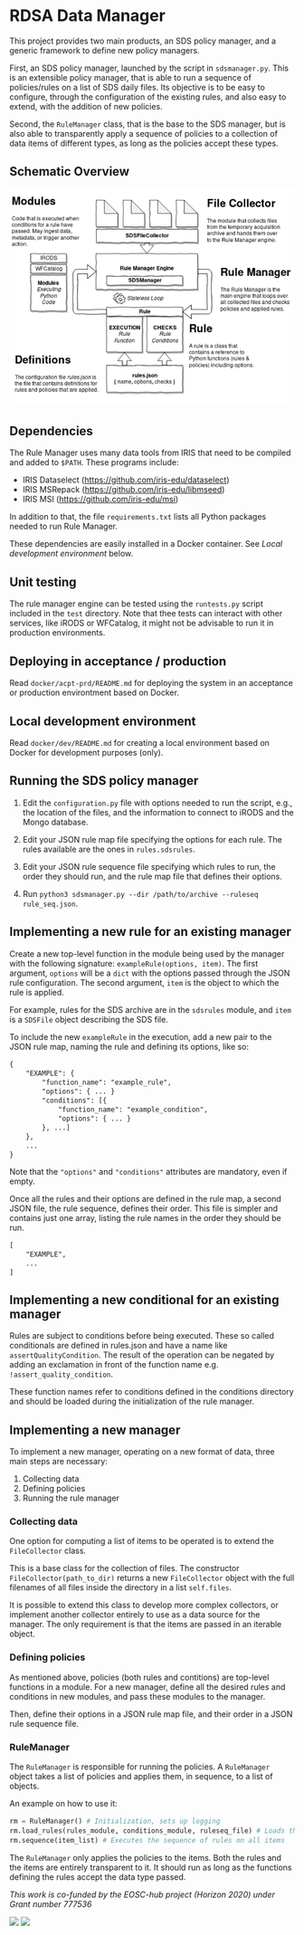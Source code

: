 # RDSA Data Manager

This project provides two main products, an SDS policy manager, and a
generic framework to define new policy managers.

First, an SDS policy manager, launched by the script in
`sdsmanager.py`. This is an extensible policy manager, that is able to
run a sequence of policies/rules on a list of SDS daily files. Its
objective is to be easy to configure, through the configuration of the
existing rules, and also easy to extend, with the addition of new
policies.

Second, the `RuleManager` class, that is the base to the SDS manager,
but is also able to transparently apply a sequence of policies to a
collection of data items of different types, as long as the policies
accept these types.

## Schematic Overview

![Schematic Overview of RDSA Rule Manager](resources/rule-manager.png)

## Dependencies

The Rule Manager uses many data tools from IRIS that need to be compiled and
added to `$PATH`. These programs include:

- IRIS Dataselect (https://github.com/iris-edu/dataselect)
- IRIS MSRepack (https://github.com/iris-edu/libmseed)
- IRIS MSI (https://github.com/iris-edu/msi)

In addition to that, the file `requirements.txt` lists all Python packages
needed to run Rule Manager.

These dependencies are easily installed in a Docker container. See *Local
development environment* below.

## Unit testing

The rule manager engine can be tested using the `runtests.py` script included in
the `test` directory. Note that thee tests can interact with other services,
like iRODS or WFCatalog, it might not be advisable to run it in production
environments.

## Deploying in acceptance / production

Read `docker/acpt-prd/README.md` for deploying the system in an acceptance or
production environtment based on Docker.

## Local development environment

Read `docker/dev/README.md` for creating a local environment based on Docker for
development purposes (only).

## Running the SDS policy manager

1) Edit the `configuration.py` file with options needed to run the script, e.g.,
the location of the files, and the information to connect to iRODS and the Mongo
database.

2) Edit your JSON rule map file specifying the options for each
rule. The rules available are the ones in `rules.sdsrules`.

3) Edit your JSON rule sequence file specifying which rules to run,
the order they should run, and the rule map file that defines their
options.

4) Run `python3 sdsmanager.py --dir /path/to/archive --ruleseq rule_seq.json`.

## Implementing a new rule for an existing manager

Create a new top-level function in the module being used by the
manager with the following signature: `exampleRule(options,
item)`. The first argument, `options` will be a `dict` with the
options passed through the JSON rule configuration. The second
argument, `item` is the object to which the rule is applied.

For example, rules for the SDS archive are in the `sdsrules` module,
and `item` is a `SDSFile` object describing the SDS file.

To include the new `exampleRule` in the execution, add a new pair to
the JSON rule map, naming the rule and defining its options, like so:
```
{
    "EXAMPLE": {
        "function_name": "example_rule",
        "options": { ... }
        "conditions": [{
            "function_name": "example_condition",
            "options": { ... }
        }, ...]
    },
    ...
}
```

Note that the `"options"` and `"conditions"` attributes are mandatory, even if empty.

Once all the rules and their options are defined in the rule map, a
second JSON file, the rule sequence, defines their order. This file is
simpler and contains just one array, listing the rule names in the
order they should be run.

```
[
    "EXAMPLE",
    ...
]
```

## Implementing a new conditional for an existing manager

Rules are subject to conditions before being executed. These so called conditionals are
defined in rules.json and have a name like `assertQualityCondition`. The result of the operation
can be negated by adding an exclamation in front of the function name e.g. `!assert_quality_condition`.

These function names refer to conditions defined in the conditions directory and should be loaded during
the initialization of the rule manager.

## Implementing a new manager

To implement a new manager, operating on a new format of data, three
main steps are necessary:
1) Collecting data
2) Defining policies
3) Running the rule manager

### Collecting data

One option for computing a list of items to be operated is to extend
the `FileCollector` class.

This is a base class for the collection of files. The constructor
`FileCollector(path_to_dir)` returns a new `FileCollector` object with
the full filenames of all files inside the directory in a list
`self.files`.

It is possible to extend this class to develop more complex
collectors, or implement another collector entirely to use as a data
source for the manager. The only requirement is that the items are
passed in an iterable object.

### Defining policies

As mentioned above, policies (both rules and contitions) are top-level functions in a module. For
a new manager, define all the desired rules and conditions in new modules, and pass
these modules to the manager.

Then, define their options in a JSON rule map file, and their order
in a JSON rule sequence file.

### RuleManager

The `RuleManager` is responsible for running the policies. A
`RuleManager` object takes a list of policies and applies them, in
sequence, to a list of objects.

An example on how to use it:

```python
rm = RuleManager() # Initialization, sets up logging
rm.load_rules(rules_module, conditions_module, ruleseq_file) # Loads the rules
rm.sequence(item_list) # Executes the sequence of rules on all items
```

The `RuleManager` only applies the policies to the items. Both the
rules and the items are entirely transparent to it. It should run as
long as the functions defining the rules accept the data type passed.


_This work is co-funded by the EOSC-hub project (Horizon 2020) under Grant number 777536_ 

<img src="https://www.eosc-hub.eu/sites/all/themes/theme1/logo.png" width="200" >

<img src="https://ec.europa.eu/info/sites/info/themes/europa/images/svg/logo/logo--en.svg" width="200" >



